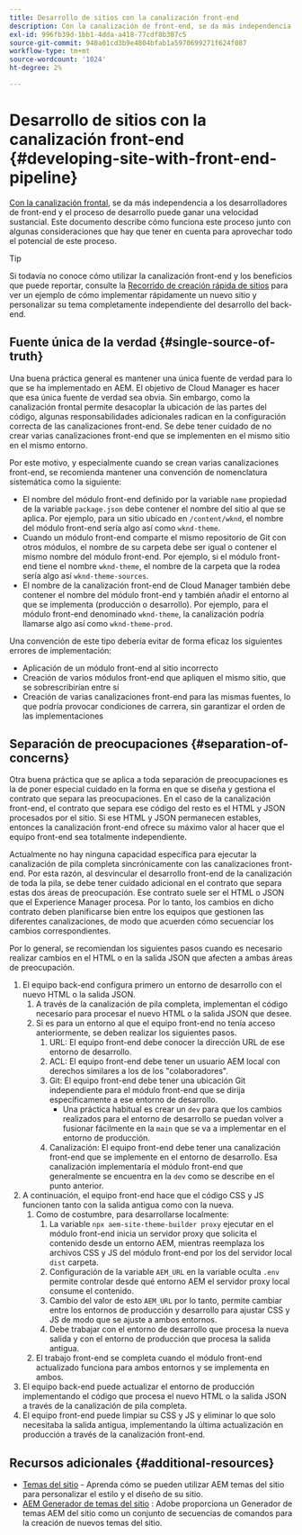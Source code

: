 ```yaml
---
title: Desarrollo de sitios con la canalización front-end
description: Con la canalización de front-end, se da más independencia a los desarrolladores de front-end y el proceso de desarrollo puede ganar una velocidad sustancial.
exl-id: 996fb39d-1bb1-4dda-a418-77cdf8b307c5
source-git-commit: 940a01cd3b9e4804bfab1a5970699271f624f087
workflow-type: tm+mt
source-wordcount: '1024'
ht-degree: 2%

---
```


# Desarrollo de sitios con la canalización front-end {#developing-site-with-front-end-pipeline}

[Con la canalización frontal,](/help/implementing/cloud-manager/configuring-pipelines/introduction-ci-cd-pipelines.md#front-end) se da más independencia a los desarrolladores de front-end y el proceso de desarrollo puede ganar una velocidad sustancial. Este documento describe cómo funciona este proceso junto con algunas consideraciones que hay que tener en cuenta para aprovechar todo el potencial de este proceso.

>[!TIP]
>
>Si todavía no conoce cómo utilizar la canalización front-end y los beneficios que puede reportar, consulte la [Recorrido de creación rápida de sitios](/help/journey-sites/quick-site/overview.md) para ver un ejemplo de cómo implementar rápidamente un nuevo sitio y personalizar su tema completamente independiente del desarrollo del back-end.

## Fuente única de la verdad {#single-source-of-truth}

Una buena práctica general es mantener una única fuente de verdad para lo que se ha implementado en AEM. El objetivo de Cloud Manager es hacer que esa única fuente de verdad sea obvia. Sin embargo, como la canalización frontal permite desacoplar la ubicación de las partes del código, algunas responsabilidades adicionales radican en la configuración correcta de las canalizaciones front-end. Se debe tener cuidado de no crear varias canalizaciones front-end que se implementen en el mismo sitio en el mismo entorno.

Por este motivo, y especialmente cuando se crean varias canalizaciones front-end, se recomienda mantener una convención de nomenclatura sistemática como la siguiente:

* El nombre del módulo front-end definido por la variable `name` propiedad de la variable `package.json` debe contener el nombre del sitio al que se aplica. Por ejemplo, para un sitio ubicado en `/content/wknd`, el nombre del módulo front-end sería algo así como `wknd-theme`.
* Cuando un módulo front-end comparte el mismo repositorio de Git con otros módulos, el nombre de su carpeta debe ser igual o contener el mismo nombre del módulo front-end. Por ejemplo, si el módulo front-end tiene el nombre `wknd-theme`, el nombre de la carpeta que la rodea sería algo así `wknd-theme-sources`.
* El nombre de la canalización front-end de Cloud Manager también debe contener el nombre del módulo front-end y también añadir el entorno al que se implementa (producción o desarrollo). Por ejemplo, para el módulo front-end denominado `wknd-theme`, la canalización podría llamarse algo así como `wknd-theme-prod`.

Una convención de este tipo debería evitar de forma eficaz los siguientes errores de implementación:

* Aplicación de un módulo front-end al sitio incorrecto
* Creación de varios módulos front-end que apliquen el mismo sitio, que se sobrescribirían entre sí
* Creación de varias canalizaciones front-end para las mismas fuentes, lo que podría provocar condiciones de carrera, sin garantizar el orden de las implementaciones

## Separación de preocupaciones {#separation-of-concerns}

Otra buena práctica que se aplica a toda separación de preocupaciones es la de poner especial cuidado en la forma en que se diseña y gestiona el contrato que separa las preocupaciones. En el caso de la canalización front-end, el contrato que separa ese código del resto es el HTML y JSON procesados por el sitio. Si ese HTML y JSON permanecen estables, entonces la canalización front-end ofrece su máximo valor al hacer que el equipo front-end sea totalmente independiente.

Actualmente no hay ninguna capacidad específica para ejecutar la canalización de pila completa sincrónicamente con las canalizaciones front-end. Por esta razón, al desvincular el desarrollo front-end de la canalización de toda la pila, se debe tener cuidado adicional en el contrato que separa estas dos áreas de preocupación. Ese contrato suele ser el HTML o JSON que el Experience Manager procesa. Por lo tanto, los cambios en dicho contrato deben planificarse bien entre los equipos que gestionen las diferentes canalizaciones, de modo que acuerden cómo secuenciar los cambios correspondientes.

Por lo general, se recomiendan los siguientes pasos cuando es necesario realizar cambios en el HTML o en la salida JSON que afecten a ambas áreas de preocupación.

1. El equipo back-end configura primero un entorno de desarrollo con el nuevo HTML o la salida JSON.
   1. A través de la canalización de pila completa, implementan el código necesario para procesar el nuevo HTML o la salida JSON que desee.
   1. Si es para un entorno al que el equipo front-end no tenía acceso anteriormente, se deben realizar los siguientes pasos.
      1. URL: El equipo front-end debe conocer la dirección URL de ese entorno de desarrollo.
      1. ACL: El equipo front-end debe tener un usuario AEM local con derechos similares a los de los &quot;colaboradores&quot;.
      1. Git: El equipo front-end debe tener una ubicación Git independiente para el módulo front-end que se dirija específicamente a ese entorno de desarrollo.
         * Una práctica habitual es crear un `dev` para que los cambios realizados para el entorno de desarrollo se puedan volver a fusionar fácilmente en la `main` que se va a implementar en el entorno de producción.
      1. Canalización: El equipo front-end debe tener una canalización front-end que se implemente en el entorno de desarrollo. Esa canalización implementaría el módulo front-end que generalmente se encuentra en la `dev` como se describe en el punto anterior.
1. A continuación, el equipo front-end hace que el código CSS y JS funcionen tanto con la salida antigua como con la nueva.
   1. Como de costumbre, para desarrollarse localmente:
      1. La variable `npx aem-site-theme-builder proxy` ejecutar en el módulo front-end inicia un servidor proxy que solicita el contenido desde un entorno AEM, mientras reemplaza los archivos CSS y JS del módulo front-end por los del servidor local `dist` carpeta.
      1. Configuración de la variable `AEM_URL` en la variable oculta `.env` permite controlar desde qué entorno AEM el servidor proxy local consume el contenido.
      1. Cambio del valor de esto `AEM_URL` por lo tanto, permite cambiar entre los entornos de producción y desarrollo para ajustar CSS y JS de modo que se ajuste a ambos entornos.
      1. Debe trabajar con el entorno de desarrollo que procesa la nueva salida y con el entorno de producción que procesa la salida antigua.
   1. El trabajo front-end se completa cuando el módulo front-end actualizado funciona para ambos entornos y se implementa en ambos.
1. El equipo back-end puede actualizar el entorno de producción implementando el código que procesa el nuevo HTML o la salida JSON a través de la canalización de pila completa.
1. El equipo front-end puede limpiar su CSS y JS y eliminar lo que solo necesitaba la salida antigua, implementando la última actualización en producción a través de la canalización front-end.

## Recursos adicionales {#additional-resources}

* [Temas del sitio](/help/sites-cloud/administering/site-creation/site-themes.md) - Aprenda cómo se pueden utilizar AEM temas del sitio para personalizar el estilo y el diseño de su sitio.
* [AEM Generador de temas del sitio](https://github.com/adobe/aem-site-theme-builder) : Adobe proporciona un Generador de temas AEM del sitio como un conjunto de secuencias de comandos para la creación de nuevos temas del sitio.
